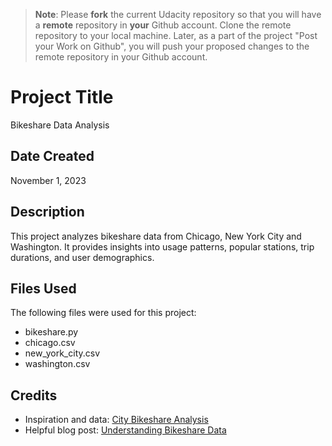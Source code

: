 >**Note**: Please **fork** the current Udacity repository so that you will have a **remote** repository in **your** Github account. Clone the remote repository to your local machine. Later, as a part of the project "Post your Work on Github", you will push your proposed changes to the remote repository in your Github account.

# Project Title
Bikeshare Data Analysis

## Date Created
November 1, 2023

## Description
This project analyzes bikeshare data from Chicago, New York City and Washington. It provides insights into usage patterns, popular stations, trip durations, and user demographics.

## Files Used
The following files were used for this project:
- bikeshare.py
- chicago.csv
- new_york_city.csv
- washington.csv

## Credits
- Inspiration and data: [City Bikeshare Analysis](https://github.com/example/city-bikeshare-analysis)
- Helpful blog post: [Understanding Bikeshare Data](https://blog.example.com/bikeshare-data-analysis)

